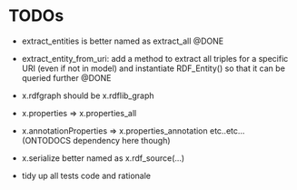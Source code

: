 TODOs
=======

* extract_entities is better named as extract_all @DONE

* extract_entity_from_uri: add a method to extract all triples for a specific URI (even if not in model) and instantiate RDF_Entity() so that it can be queried further  @DONE

* x.rdfgraph should be x.rdflib_graph

* x.properties => x.properties_all
* x.annotationProperties  => x.properties_annotation
etc..etc... (ONTODOCS dependency here though)

* x.serialize better named as x.rdf_source(...)

* tidy up all tests code and rationale